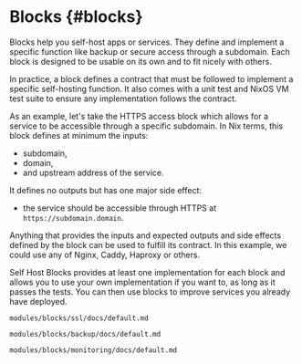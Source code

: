 # Blocks {#blocks}

Blocks help you self-host apps or services. They define and implement a specific function like
backup or secure access through a subdomain. Each block is designed to be usable on its own and to
fit nicely with others.

In practice, a block defines a contract that must be followed to implement a specific self-hosting
function. It also comes with a unit test and NixOS VM test suite to ensure any implementation
follows the contract.

As an example, let's take the HTTPS access block which allows for a service to be accessible through
a specific subdomain. In Nix terms, this block defines at minimum the inputs:

- subdomain,
- domain,
- and upstream address of the service.

It defines no outputs but has one major side effect:

- the service should be accessible through HTTPS at `https://subdomain.domain`.

Anything that provides the inputs and expected outputs and side effects defined by the block can be
used to fulfill its contract. In this example, we could use any of Nginx, Caddy, Haproxy or others.

Self Host Blocks provides at least one implementation for each block and allows you to use your own
implementation if you want to, as long as it passes the tests. You can then use blocks to improve
services you already have deployed.

```{=include=} chapters html:into-file=//blocks-ssl.html
modules/blocks/ssl/docs/default.md
```

```{=include=} chapters html:into-file=//blocks-backup.html
modules/blocks/backup/docs/default.md
```

```{=include=} chapters html:into-file=//blocks-monitoring.html
modules/blocks/monitoring/docs/default.md
```
